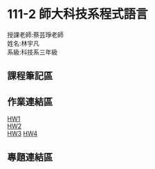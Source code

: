 # 111-2 師大科技系程式語言
授課老師:蔡芸琤老師  
姓名:林宇凡  
系級:科技系三年級  


## 課程筆記區
## 作業連結區
[HW1](https://github.com/flin1206/PL/blob/main/HW1/Untitled.ipynb)  
[HW2](https://github.com/flin1206/PL/blob/main/HW2/HW2.ipynb)  
[HW3](https://github.com/flin1206/PL/blob/main/HW3/a.ipynb)
[HW4](https://github.com/flin1206/PL/blob/main/HW4/a.ipynb)
## 專題連結區
